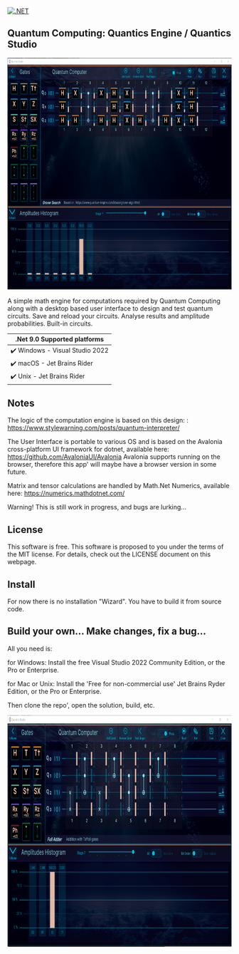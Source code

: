 [![.NET](https://github.com/LaurentInSeattle/Lyt.Quantics/actions/workflows/dotnet.yml/badge.svg)](https://github.com/LaurentInSeattle/Lyt.Quantics/actions/workflows/dotnet.yml)

## Quantum Computing: Quantics Engine / Quantics Studio 

<p align="left"><img src="QuanticsScreenshot.png" height="520"/>

A simple math engine for computations required by Quantum Computing along with a desktop based user interface to design and test quantum circuits. 
Save and reload your circuits. 
Analyse results and amplitude probabilities.
Built-in circuits.


|    .Net 9.0    Supported platforms              |
|-------------------------------------------------|
| :heavy_check_mark: Windows - Visual Studio 2022 |
| :heavy_check_mark: macOS   - Jet Brains Rider   |
| :heavy_check_mark: Unix    - Jet Brains Rider   |

## Notes
The logic of the computation engine is based on this design: 
: https://www.stylewarning.com/posts/quantum-interpreter/

The User Interface is portable to various OS and is based on the Avalonia 
cross-platform UI framework for dotnet, available here: https://github.com/AvaloniaUI/Avalonia
Avalonia supports running on the browser, therefore this app' will maybe have a browser version in some future.

Matrix and tensor calculations are handled by Math.Net Numerics, available here: https://numerics.mathdotnet.com/

Warning! This is still work in progress, and bugs are lurking...

## License 
This software is free. 
This software is proposed to you under the terms of the MIT license. 
For details, check out the LICENSE document on this webpage.

## Install
For now there is no installation "Wizard". You have to build it from source code.

## Build your own... Make changes, fix a bug...
All you need is:

for Windows: 
Install the free Visual Studio 2022 Community Edition, or the Pro or Enterprise. 

for Mac or Unix: 
Install the 'Free for non-commercial use' Jet Brains Ryder Edition, or the Pro or Enterprise. 

Then clone the repo', open the solution, build, etc.

<p align="left"><img src="FullAdderScreenshot.png" height="520"/>
